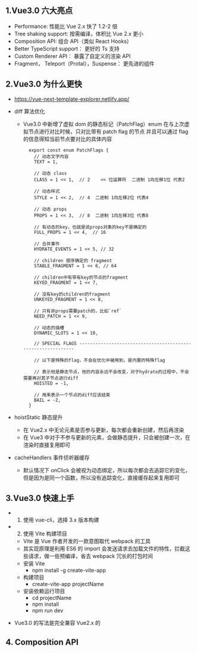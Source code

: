 ## 1.Vue3.0 六大亮点

- Performance: 性能比 Vue 2.x 快了 1.2-2 倍
- Tree shaking support: 按需编译，体积比 Vue 2.x 更小
- Composition API: 组合 API（类似 React Hooks）
- Better TypeScript support： 更好的 Ts 支持
- Custom Renderer API： 暴露了自定义的渲染 API
- Fragment， Teleport（Protal），Suspense： 更先进的组件

## 2.Vue3.0 为什么更快

- https://vue-next-template-explorer.netlify.app/

- diff 算法优化

  - Vue3.0 中新增了虚拟 dom 的静态标记（PatchFlag）enum
    在与上次虚拟节点进行对比时候，只对比带有 patch flag 的节点
    并且可以通过 flag 的信息得知当前节点要对比的具体内容

    ```
      export const enum PatchFlags {
        // 动态文字内容
        TEXT = 1,

        // 动态 class
        CLASS = 1 << 1,  // 2    << 位运算符  二进制 1向左移1位 代表2

        // 动态样式
        STYLE = 1 << 2,  // 4  二进制 1向左移2位 代表4

        // 动态 props
        PROPS = 1 << 3,  // 8  二进制 1向左移3位 代表8

        // 有动态的key，也就是说props对象的key不是确定的
        FULL_PROPS = 1 << 4,  // 16

        // 合并事件
        HYDRATE_EVENTS = 1 << 5, // 32

        // children 顺序确定的 fragment
        STABLE_FRAGMENT = 1 << 6, // 64

        // children中有带有key的节点的fragment
        KEYED_FRAGMENT = 1 << 7,

        // 没有key的children的fragment
        UNKEYED_FRAGMENT = 1 << 8,

        // 只有非props需要patch的，比如`ref`
        NEED_PATCH = 1 << 9,

        // 动态的插槽
        DYNAMIC_SLOTS = 1 << 10,

        // SPECIAL FLAGS -------------------------------------------------------------

        // 以下是特殊的flag，不会在优化中被用到，是内置的特殊flag

        // 表示他是静态节点，他的内容永远不会改变，对于hydrate的过程中，不会需要再对其子节点进行diff
        HOISTED = -1,

        // 用来表示一个节点的diff应该结束
        BAIL = -2,
      }
    ```

- hoistStatic 静态提升

  - 在 Vue2.x 中无论元素是否参与更新，每次都会重新创建，然后再渲染
  - 在 Vue3 中对于不参与更新的元素，会做静态提升，只会被创建一次，在渲染时直接复用即可

- cacheHandlers 事件侦听器缓存

  - 默认情况下 onClick 会被视为动态绑定，所以每次都会去追踪它的变化，但是因为是同一个函数，所以没有追踪变化，直接缓存起来复用即可

## 3.Vue3.0 快速上手

- 1. 使用 vue-cli，选择 3.x 版本构建

- 2. 使用 Vite 构建项目

  - Vite 是 Vue 作者开发的一款意图取代 webpack 的工具
  - 其实现原理是利用 ES6 的 import 会发送请求去加载文件的特性，拦截这些请求，做一些预编译，省去 webpack 冗长的打包时间
  - 安装 Vite
    - npm install -g create-vite-app
  - 构建项目
    - create-vite-app projectName
  - 安装依赖运行项目
    - cd projectName
    - npm install
    - npm run dev

- Vue3.0 的写法是完全兼容 Vue2.x 的

## 4. Composition API
